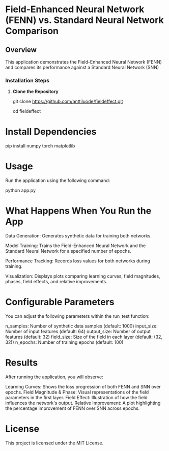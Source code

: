 # Field-Enhanced Neural Network (FENN) vs. Standard Neural Network Comparison

## Overview

This application demonstrates the Field-Enhanced Neural Network (FENN) and compares its performance against a Standard Neural Network (SNN)

### Installation Steps

1. **Clone the Repository**

   git clone https://github.com/anttiluode/fieldeffect.git

   cd fieldeffect
   
# Install Dependencies

pip install numpy torch matplotlib

# Usage

Run the application using the following command:

python app.py

# What Happens When You Run the App

Data Generation: Generates synthetic data for training both networks.

Model Training: Trains the Field-Enhanced Neural Network and the Standard Neural Network for a specified number of epochs.

Performance Tracking: Records loss values for both networks during training.

Visualization: Displays plots comparing learning curves, field magnitudes, phases, field effects, and relative improvements.

# Configurable Parameters

You can adjust the following parameters within the run_test function:

n_samples: Number of synthetic data samples (default: 1000)
input_size: Number of input features (default: 64)
output_size: Number of output features (default: 32)
field_size: Size of the field in each layer (default: (32, 32))
n_epochs: Number of training epochs (default: 100)

# Results

After running the application, you will observe:

Learning Curves: Shows the loss progression of both FENN and SNN over epochs.
Field Magnitude & Phase: Visual representations of the field parameters in the first layer.
Field Effect: Illustration of how the field influences the network's output.
Relative Improvement: A plot highlighting the percentage improvement of FENN over SNN across epochs.

# License

This project is licensed under the MIT License.
